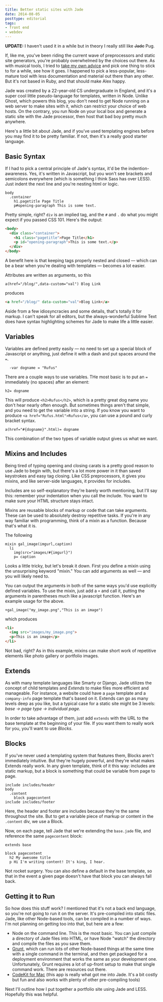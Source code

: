 ```yaml
---
title: Better static sites with Jade
date: 2014-08-05
posttype: editorial
tags:
- front end
- webdev
---
```


**UPDATE:** I haven't used it in a while but in theory I really still like ~~Jade~~ Pug.

If, like me, you've been riding the current wave of preprocessors and static site generators, you're probably overwhelmed by the choices out there. As with musical tools, I tried to [take my own advice](/2014/04/16/the-enemy-of-done/) and pick one thing to stick to for a while, see how it goes. I happened to pick a less-popular, less-mature tool with less documentation and material out there than any other. But it's not based in Ruby, and that should make Alex happy.

Jade was created by a 22-year-old CS undergraduate in England, and it's a super cool little pseudo-language for templates, written in Node. Unlike Ghost, which powers this blog, you don't need to get Node running on a web server to make sites with it, which can restrict your choice of web hosts. On the contrary, you run Node on your local box and generate a static site with the Jade processor, then host that bad boy pretty much anywhere.

Here's a little bit about Jade, and if you've used templating engines before you may find it to be pretty familiar. If not, then it's a really good starter language.

## Basic Syntax

If I had to pick a central principle of Jade's syntax, it'd be the indention-awareness. Yes, it's written in Javascript, but you won't see brackets and semicolons everywhere (which is something I think Sass has over LESS). Just indent the next line and you're nesting html or logic.

```pug
body
  .container
    h1.pagetitle Page Title
    p#opening-paragraph This is some text.
```

Pretty simple, right? `div` is an implied tag, and the `#` and `.` do what you might expect if you passed CSS 101. Here's the output:

```html
<body>
  <div class="container">
    <h1 class="pagetitle">Page Title</h1>
    <p id="opening-paragraph">This is some text.</p>
  </div>
</body>
```

A benefit here is that keeping tags properly nested and closed — which can be a bear when you're dealing with templates — becomes a lot easier.

Attributes are written as arguments, so this

```pug
a(href="/blog/",data-custom="val") Blog Link
```
produces

```html
<a href="/blog/" data-custom="val">Blog Link</a>
```

Aside from a few idiosyncracies and some details, that's totally it for markup. I can't speak for all editors, but the always-wonderful Sublime Text does have syntax highlighting schemes for Jade to make life a little easier.

## Variables

Variables are defined pretty easily — no need to set up a special block of Javascript or anything, just define it with a dash and put spaces around the `=`.

```pug
  -var dogname = "Rufus"
```

There are a couple ways to use variables. THe most basic is to put an `=` immediately (no spaces) after an element:

```pug
h2= dogname
```

This will produce `<h2>Rufus</h2>`, which is a pretty great dog name you don't hear nearly often enough. But sometimes things aren't that simple, and you need to get the variable into a string. If you know you want to produce `<a href="Rufus.html">Rufus</a>`, you can use a pound and curly bracket syntax.

```pug
a(href="#{dogname}".html)= dogname
```

This combination of the two types of variable output gives us what we want.

## Mixins and Includes

Being tired of typing opening and closing carats is a pretty good reason to use Jade to begin with, but there's a lot more power in it than saved keystrokes and easy tag closing. Like CSS preprocessors, it gives you mixins, and like server-side languages, it provides for includes.

Includes are so self-explanatory they're barely worth mentioning, but I'll say this: remember your indentation when you call the include. You want to make sure your HTML structure stays intact.

Mixins are reusable blocks of markup or code that can take arguments. These can be used to absolutely destroy repetitive tasks. If you're in any way familiar with programming, think of a mixin as a function. Because that's what it is.

The following

```pug
mixin gal_image(imgurl,caption)
  li
    img(src="images/#{imgurl}")
    p= caption
```

Looks a little tricky, but let's break it down.  First you define a mixin using the unsurprising keyword "mixin." You can add arguments as well — and you will likely need to.

You can output the arguments in both of the same ways you'd use explicitly defined variables. To use the mixin, just add a `+` and call it, putting the arguments in parentheses much like a javascript function. Here's an example usage for the above.

```pug
+gal_image("my_image.png","This is an image")
```

which produces

```html
<li>
  <img src="images/my_image.png">
  <p>This is an image</p>
</li>
```
Not bad, right? As in this example, mixins can make short work of repetitive elements like photo gallery or portfolio images.

## Extends

As with many template languages like Smarty or Django, Jade utilizes the concept of child templates and *Extends* to make files more efficient and manageable. For instance, a website could have a `page` template and a `company-info` page template that's based on it. Extends can go as many levels deep as you like, but a typical case for a static site might be 3 levels: *base → page type → individual page.*

In order to take advantage of them, just add `extends` with the URL to the base template at the beginning of your file. If you want them to really work for you, you'll want to use *Blocks*.

## Blocks

If you've never used a templating system that features them, Blocks aren't immediately intuitive. But they're hugely powerful, and they're what makes Extends really work. In any given template, think of it this way: includes are static markup, but a block is something that could be variable from page to page.

```pug
include includes/header
body
  .content
    block pagecontent
include includes/footer
```

Here, the header and footer are includes because they're the same throughout the site. But to get a variable piece of markup or content in the `.content` div, we use a Block.

Now, on each page, tell Jade that we're extending the `base.jade` file, and reference the same `pagecontent` block:

```pug
extends base

block pagecontent
  h2 My awesome title
  p Hi I'm writing content! It's king, I hear.
```

Not rocket surgery. You can also define a default in the base template, so that in the event a given page doesn't have that block you can always fall back.

## Getting it to Run

So how does this stuff work? I mentioned that it's not a back end language, so you're not going to run it on the server. It's pre-compiled into static files. Jade, like other Node-based tools, can be compiled in a number of ways. I'm not planning on getting too into that, but here are a few:

* Node on the command line. This is the most basic. You can just compile a directory of Jade files into HTML, or have Node "watch" the directory and compile the files as you save them.
* [Grunt](http://gruntjs.com/), which can run lots of other Node-based things at the same time with a single command in the terminal, and then get packaged for a deployment environment that works the same as your development one. Unfortunately, Grunt requires a lot of up-front setup to make that single command work. There are resources out there.
* [CodeKit for Mac](http://incident57.com/) (this app is really what got me into Jade. It's a bit costly but fun and also works with plenty of other pre-compiling tools)

Next I'll outline how I put together a portfolio site using Jade and LESS. Hopefully this was helpful.
